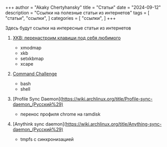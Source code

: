 +++
author = "Akaky Chertyhansky"
title = "Статьи"
date = "2024-09-12"
description = "Ссылки на полезные статьи из интернетов"
tags = [
    "статьи",
    "ссылки",
]
categories = [
    "ссылки",
]
+++

Здесь будут ссылки на интересные статьи из интернетов

1. [XKB: перенастроим клавиши под себя любимого](https://habr.com/ru/articles/222285/)
    - xmodmap
    - xkb
    - setxkbmap
    - xcape

2. [Command Challenge](https://cmdchallenge.com/)
    - bash
    - shell

3. [Profile Sync Daemon](https://wiki.archlinux.org/title/Profile-sync-daemon_(Русский%29)
    - перенос профиля chrome на ramdisk

4. [Anythink sync daemon](https://wiki.archlinux.org/title/Anything-sync-daemon_(Русский%29)
    - tmpfs с синхронизацией
